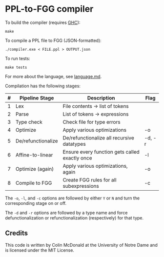 # PPL-to-FGG compiler

To build the compiler (requires [GHC](https://www.haskell.org/ghc/)):

    make

To compile a PPL file to FGG (JSON-formatted):

    ./compiler.exe < FILE.ppl > OUTPUT.json

To run tests:

    make tests

For more about the language, see [language.md](language.md).

Compilation has the following stages:

\# | Pipeline Stage      | Description                                     | Flag
--:| ------------------- | ----------------------------------------------- | -----
 1 | Lex                 | File contents -> list of tokens                 |
 2 | Parse               | List of tokens -> expressions                   |
 3 | Type check          | Check file for type errors                      |
 4 | Optimize            | Apply various optimizations                     | -o
 5 | De/refunctionalize  | De/refunctionalize all recursive datatypes      | -d, -r
 6 | Affine-to-linear    | Ensure every function gets called exactly once  | -l
 7 | Optimize (again)    | Apply various optimizations, again              | -o
 8 | Compile to FGG      | Create FGG rules for all subexpressions         | -c

The `-o`, `-l`, and `-c` options are followed by either `Y` or `N` and
turn the corresponding stage on or off.

The `-d` and `-r` options are followed by a type name and force
defunctionalization or refunctionalization (respectively) for that
type.

## Credits

This code is written by Colin McDonald at the University of Notre Dame and is licensed under the MIT License.